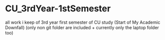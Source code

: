 # CU_3rdYear-1stSemester
 all work i keep of 3rd year first semester of CU study (Start of My Academic Downfall)
(only non git folder are included + currently only the laptop folder too)
